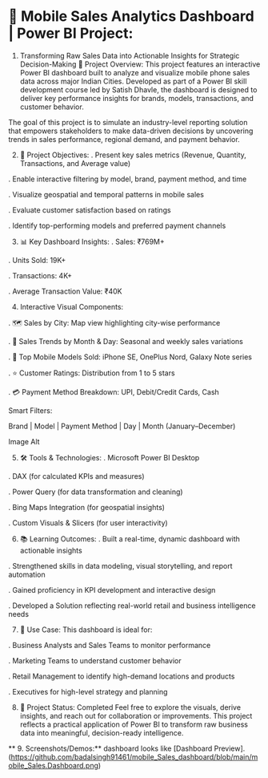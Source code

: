 # 📱 Mobile Sales Analytics Dashboard | Power BI Project:

1. Transforming Raw Sales Data into Actionable Insights for Strategic Decision-Making 🧩 Project Overview: This project features an interactive Power BI dashboard built to analyze and visualize mobile phone sales data across major Indian Cities. Developed as part of a Power BI skill development course led by Satish Dhavle, the dashboard is designed to deliver key performance insights for brands, models, transactions, and customer behavior.

The goal of this project is to simulate an industry-level reporting solution that empowers stakeholders to make data-driven decisions by uncovering trends in sales performance, regional demand, and payment behavior.

2. 🎯 Project Objectives: . Present key sales metrics (Revenue, Quantity, Transactions, and Average value)

. Enable interactive filtering by model, brand, payment method, and time

. Visualize geospatial and temporal patterns in mobile sales

. Evaluate customer satisfaction based on ratings

. Identify top-performing models and preferred payment channels

3. 📊 Key Dashboard Insights: . Sales: ₹769M+

. Units Sold: 19K+

. Transactions: 4K+

. Average Transaction Value: ₹40K

4. Interactive Visual Components:

. 🗺️ Sales by City: Map view highlighting city-wise performance

. 📆 Sales Trends by Month & Day: Seasonal and weekly sales variations

. 📱 Top Mobile Models Sold: iPhone SE, OnePlus Nord, Galaxy Note series

. ⭐ Customer Ratings: Distribution from 1 to 5 stars

. 💳 Payment Method Breakdown: UPI, Debit/Credit Cards, Cash

Smart Filters:

Brand | Model | Payment Method | Day | Month (January–December)

Image Alt

5. 🛠 Tools & Technologies: . Microsoft Power BI Desktop

. DAX (for calculated KPIs and measures)

. Power Query (for data transformation and cleaning)

. Bing Maps Integration (for geospatial insights)

. Custom Visuals & Slicers (for user interactivity)

6. 📚 Learning Outcomes: . Built a real-time, dynamic dashboard with actionable insights

. Strengthened skills in data modeling, visual storytelling, and report automation

. Gained proficiency in KPI development and interactive design

. Developed a Solution reflecting real-world retail and business intelligence needs

7. 📌 Use Case: This dashboard is ideal for:

. Business Analysts and Sales Teams to monitor performance

. Marketing Teams to understand customer behavior

. Retail Management to identify high-demand locations and products

. Executives for high-level strategy and planning

8. 🚀 Project Status: Completed Feel free to explore the visuals, derive insights, and reach out for collaboration or improvements. This project reflects a practical application of Power BI to transform raw business data into meaningful, decision-ready intelligence.

** 9. Screenshots/Demos:** dashboard looks like [Dashboard Preview].(https://github.com/badalsingh91461/mobile_Sales_dashboard/blob/main/mobile_Sales.Dashboard.png)
